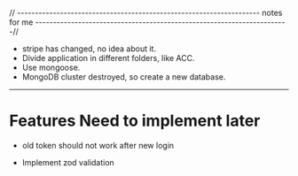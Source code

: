 // --------------------------------------------------------------------
notes for me
-----------------------------------------------------------------------//

- stripe has changed, no idea about it.
- Divide application in different folders, like ACC.
- Use mongoose.
- MongoDB cluster destroyed, so create a new database.

---

# Features Need to implement later

- old token should not work after new login

* Implement zod validation

